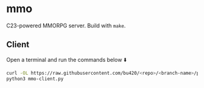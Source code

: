 # mmo
C23-powered MMORPG server. Build with `make`.

## Client
Open a terminal and run the commands below ⬇️
```sh
curl -OL https://raw.githubusercontent.com/bu420/<repo>/<branch-name>/path/to/file
python3 mmo-client.py
```